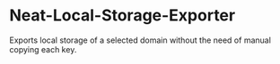 # Neat-Local-Storage-Exporter
Exports local storage of a selected domain without the need of manual copying each key.
